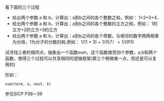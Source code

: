 看下面的三个过程

- 给出两个参数 a 和 b，计算出：a到b之间的各个整数之和，例如： 1+2+3+4..
- 给出两个参数 a 和 b，计算出：a到b之间的各个整数的立方之和，例如： 1的立方+2的立方+3的立方
- 给出两个参数 a 和 b，计算出：a到b之间的各个奇数，与相邻的数字两两相乘为分母，1为分子的分数的和,例如： 1/(1 * 3) + 1/(5*7） + 1/(9*11)

试寻找三者的相同点，抽象出一个函数sum，这个函数接受四个参数，a,b和两个函数，使得三个过程可以共享相同的逻辑框架(第三个稍微难一点，但还是可以复用的)

形如：

    sum(term, a, next, b)

参见SICP P38～39